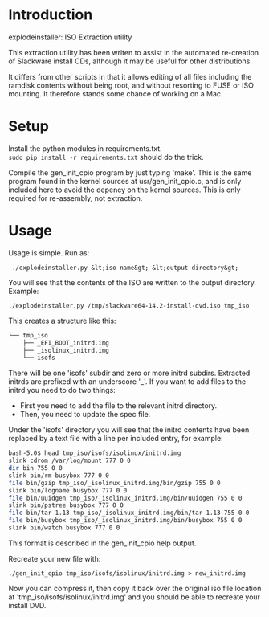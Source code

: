 Introduction
============

explodeinstaller: ISO Extraction utility

This extraction utility has been writen to assist in the automated
re-creation of Slackware install CDs, although it may be useful for
other distributions.

It differs from other scripts in that it allows editing of all files
including the ramdisk contents without being root, and without resorting
to FUSE or ISO mounting.  It therefore stands some chance of working
on a Mac.


Setup
=====

Install the python modules in requirements.txt.  
`sudo pip install -r requirements.txt` should do the trick.

Compile the gen_init_cpio program by just typing 'make'.  This is the
same program found in the kernel sources at usr/gen_init_cpio.c, and
is only included here to avoid the depency on the kernel sources.
This is only required for re-assembly, not extraction.


Usage
=====

Usage is simple.  Run as:

```
 ./explodeinstaller.py &lt;iso name&gt; &lt;output directory&gt;
```

You will see that the contents of the ISO are written to the output
directory.  Example:

```
./explodeinstaller.py /tmp/slackware64-14.2-install-dvd.iso tmp_iso
```

This creates a structure like this:

```bash
└── tmp_iso
    ├── _EFI_BOOT_initrd.img
    ├── _isolinux_initrd.img
    └── isofs
```

There will be one 'isofs' subdir and zero or more initrd
subdirs.  Extracted initrds are prefixed with an underscore '_'.  If 
you want to add files to the initrd you need to do two things:  
 - First you need to add the file to the relevant initrd directory.  
 - Then, you need to update the spec file.

Under the 'isofs' directory you will see that the initrd contents have been
replaced by a text file with a line per included  entry, for example:

```bash
bash-5.0$ head tmp_iso/isofs/isolinux/initrd.img 
slink cdrom /var/log/mount 777 0 0
dir bin 755 0 0
slink bin/rm busybox 777 0 0
file bin/gzip tmp_iso/_isolinux_initrd.img/bin/gzip 755 0 0
slink bin/logname busybox 777 0 0
file bin/uuidgen tmp_iso/_isolinux_initrd.img/bin/uuidgen 755 0 0
slink bin/pstree busybox 777 0 0
file bin/tar-1.13 tmp_iso/_isolinux_initrd.img/bin/tar-1.13 755 0 0
file bin/busybox tmp_iso/_isolinux_initrd.img/bin/busybox 755 0 0
slink bin/watch busybox 777 0 0
```

This format is described in the gen_init_cpio help output.

Recreate your new file with:

```
./gen_init_cpio tmp_iso/isofs/isolinux/initrd.img > new_initrd.img
```
Now you can compress it, then copy it back over the original iso file
location at 'tmp_iso/isofs/isolinux/initrd.img' and you should be able
to recreate your install DVD.



